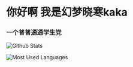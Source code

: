 <h1 align=“center”>你好啊 我是幻梦晓寒kaka</h1>
<h3 align=“center”>一个普普通通学生党</h3><p align=“left”> 

![Github Stats](https://github-readme-stats.vercel.app/api?username=Dreamkaka&show_icons=true&theme=dark&count_private=true)

![Most Used Languages](https://github-readme-stats.vercel.app/api/top-langs/?username=Dreamkaka&theme=dark&layout=compact)
